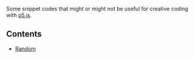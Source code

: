 Some snippet codes that might or might not be useful for creative coding with [p5.js](https://p5js.org/).

## Contents

- [Random](./random/)
